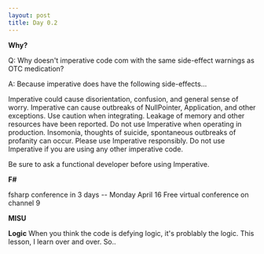 ```yaml
---
layout: post
title: Day 0.2
---
```


**Why?**

Q: Why doesn't imperative code com with the same side-effect warnings as OTC medication?

A: Because imperative does have the following side-effects...

Imperative could cause disorientation, confusion, and general sense of worry. Imperative can cause outbreaks of NullPointer, Application, and other exceptions. Use caution when integrating. Leakage of memory and other resources have been reported. Do not use Imperative when operating in production. Insomonia, thoughts of suicide, spontaneous outbreaks of profanity can occur.  Please use Imperative responsibly. Do not use Imperative if you are using any other imperative code. 

Be sure to ask a functional developer before using Imperative.  

**F#**

fsharp conference in 3 days -- Monday April 16
Free virtual conference on channel 9

**MISU**

**Logic**
When you think the code is defying logic, it's problably the logic. This lesson, I learn over and over. So..